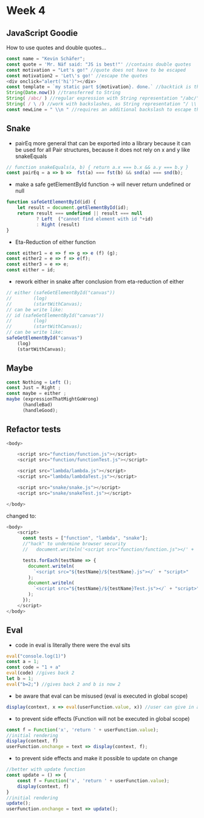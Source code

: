 # Week 4

## JavaScript Goodie

How to use quotes and double quotes...

```javascript
const name = "Kevin Schäfer";
const quote = 'Mr. Näf said: "JS is best!"' //contains double quotes
const motivation = "Let's go!" //quote does not have to be escaped
const motivation2 = 'Let\'s go!' //escape the quotes
<div onclick="alert('hi')"></div>
const template = `my static part ${motivation}. done.` //backtick is the third way to create a string
String(Date.now()) //transferred to String
String( /abc/ ) //regular expression with String representation "/abc/"
String( / \ /) //work with backslashes, as String representation "/ \\ /"
const newLine = " \\n " //requires an additional backslash to escape the new line
```

## Snake

* pairEq more general that can be exported into a library because it can be used for all Pair structures, because it does not rely on x and y like snakeEquals

```javascript
// function snakeEquals(a, b) { return a.x === b.x && a.y === b.y }
const pairEq = a => b =>  fst(a) === fst(b) && snd(a) === snd(b);
```

* make a safe getElementById function -> will never return undefined or null

```javascript
function safeGetElementById(id) {
    let result = document.getElementById(id);
    return result === undefined || result === null
           ? Left  ("cannot find element with id "+id)
           : Right (result)
}
```

* Eta-Reduction of either function

```javascript
const either1 = e => f => g => e (f) (g);
const either2 = e => f => e(f);
const either3 = e => e;
const either = id;
```

* rework either in snake after conclusion from eta-reduction of either

```javascript
// either (safeGetElementById("canvas"))
//        (log)
//        (startWithCanvas);
// can be write like:
// id (safeGetElementById("canvas"))
//        (log)
//        (startWithCanvas);
// can be write like:
safeGetElementById("canvas")
    (log)
    (startWithCanvas);
```

## Maybe

```javascript
const Nothing = Left ();
const Just = Right ;
const maybe = either ;
maybe (expressionThatMightGoWrong)
      (handleBad)
      (handleGood);
```

## Refactor tests

```javascript
<body>

    <script src="function/function.js"></script>
    <script src="function/functionTest.js"></script>

    <script src="lambda/lambda.js"></script>
    <script src="lambda/lambdaTest.js"></script>

    <script src="snake/snake.js"></script>
    <script src="snake/snakeTest.js"></script>

</body>
```

changed to:

```javascript
<body>
    <script>
      const tests = ["function", "lambda", "snake"];
      //"hack" to undermine browser security
      //   document.writeln('<script src="function/function.js"></' + 'script>');

      tests.forEach(testName => {
        document.writeln(
          `<script src="${testName}/${testName}.js"></` + "script>"
        );
        document.writeln(
          `<script src="${testName}/${testName}Test.js"></` + "script>"
        );
      });
    </script>
</body>
```

## Eval

* code in eval is literally there were the eval sits

```javascript
eval("console.log(1)")
const a = 1;
const code = "1 + a"
eval(code) //gives back 2
let b = 1;
eval("b=2;") //gives back 2 and b is now 2
```

* be aware that eval can be misused (eval is executed in global scope)

```javascript
display(context, x => eval(userFunction.value, x)) //user can give in alert("you got hacked");
```

* to prevent side effects (Function will not be executed in global scope)

```javascript
const f = Function('x', 'return ' + userFunction.value);
//initial rendering
display(context, f)
userFunction.onchange = text => display(context, f);
```

* to prevent side effects and make it possible to update on change

```javascript
//better with update function
const update = () => {
    const f = Function('x', 'return ' + userFunction.value);
    display(context, f)
}
//initial rendering
update();
userFunction.onchange = text => update();
```
